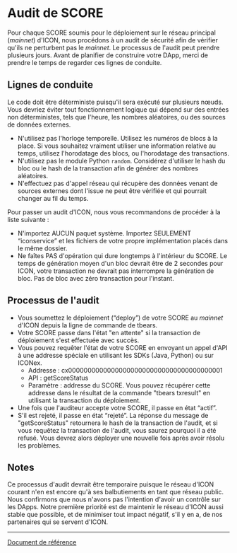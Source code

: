 # Audit de SCORE

Pour chaque SCORE soumis pour le déploiement sur le réseau principal (*mainnet*) d'ICON, nous procédons à un audit de sécurité afin de vérifier qu'ils ne perturbent pas le *mainnet*. Le processus de l'audit peut prendre plusieurs jours. Avant de planifier de construire votre DApp, merci de prendre le temps de regarder ces lignes de conduite.

## Lignes de conduite

Le code doit être déterministe puisqu'il sera exécuté sur plusieurs nœuds. Vous devriez éviter tout fonctionnement logique qui dépend sur des entrées non déterministes, tels que l'heure, les nombres aléatoires, ou des sources de données externes.

- N'utilisez pas l'horloge temporelle. Utilisez les numéros de blocs à la place. Si vous souhaitez vraiment utiliser une information relative au temps, utilisez l'horodatage des blocs, ou l'horodatage des transactions.
- N'utilisez pas le module Python `random`. Considérez d'utiliser le hash du bloc ou le hash de la transaction afin de générer des nombres aléatoires.
- N'effectuez pas d'appel réseau qui récupère des données venant de sources externes dont l'issue ne peut être vérifiée et qui pourrait changer au fil du temps.

Pour passer un audit d'ICON, nous vous recommandons de procéder à la liste suivante :
- N'importez AUCUN paquet système. Importez SEULEMENT “iconservice” et les fichiers de votre propre implémentation placés dans le même dossier.
- Ne faîtes PAS d'opération qui dure longtemps à l'intérieur du SCORE. Le temps de génération moyen d'un bloc devrait être de 2 secondes pour ICON, votre transaction ne devrait pas interrompre la génération de bloc. Pas de bloc avec zéro transaction pour l'instant.

## Processus de l'audit

- Vous soumettez le déploiement (“deploy”) de votre SCORE au *mainnet* d'ICON depuis la ligne de commande de tbears.
- Votre SCORE passe dans l'état "en attente" si la transaction de déploiement s'est effectuée avec succès.
- Vous pouvez requêter l'état de votre SCORE en envoyant un appel d'API à une addresse spéciale en utilisant les SDKs (Java, Python) ou sur ICONex.
  - Addresse : cx0000000000000000000000000000000000000001
  - API : getScoreStatus
  - Paramètre : addresse du SCORE. Vous pouvez récupérer cette addresse dans le résultat de la commande "tbears txresult" en utilisant la transaction du déploiement.
- Une fois que l'auditeur accepte votre SCORE, il passe en état “actif”.
- S'il est rejeté, il passe en état “rejeté”. La réponse du message de "getScoreStatus" retournera le hash de la transaction de l'audit, et si vous requêtez la transaction de l'audit, vous saurez pourquoi il a été refusé. Vous devrez alors déployer une nouvelle fois après avoir résolu les problèmes.

## Notes

Ce processus d'audit devrait être temporaire puisque le réseau d'ICON courant n'en est encore qu'à ses balbutiements en tant que réseau public. Nous confirmons que nous n'avons pas l'intention d'avoir un contrôle sur les DApps. Notre première priorité est de maintenir le réseau d'ICON aussi stable que possible, et de minimiser tout impact négatif, s'il y en a, de nos partenaires qui se servent d'ICON.

---
[Document de référence](https://github.com/icon-project/icon-project.github.io/tree/f615ff6f6387e9605a8d12958dbc17117903e8e9)